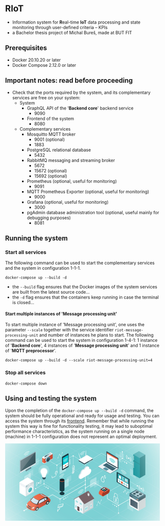 # RIoT
- Information system for **R**eal-time **IoT** data processing and state monitoring through user-defined criteria – KPIs
- a Bachelor thesis project of Michal Bureš, made at BUT FIT

## Prerequisites

- Docker 20.10.20 or later
- Docker Compose 2.12.0 or later

## Important notes: read before proceeding

- Check that the ports required by the system, and its complementary services are free on your system:
  - System
    - GraphQL API of the '**Backend core**' backend service
      - 9090
    - Frontend of the system
      - 8080
  - Complementary services
    - Mosquitto MQTT broker
      - 9001 (optional)
      - 1883
    - PostgreSQL relational database
      - 5432
    - RabbitMQ messaging and streaming broker
      - 5672
      - 15672 (optional)
      - 15692 (optional)
    - Prometheus (optional, useful for monitoring)
      - 9091
    - MQTT Prometheus Exporter (optional, useful for monitoring)
      - 9000
    - Grafana (optional, useful for monitoring)
      - 3000
    - pgAdmin database administration tool (optional, useful mainly for debugging purposes)
      - 8081

## Running the system

### Start all services

The following command can be used to start the complementary services and the system in configuration 1-1-1.

```shell
docker-compose up --build -d 
```

- the `--build` flag ensures that the Docker images of the system services are built from the latest source code...
- the `-d` flag ensures that the containers keep running in case the terminal is closed...

#### Start multiple instances of 'Message processing unit'

To start multiple instance of 'Message processing unit', one uses the parameter `--scale` together with the service
identifier `riot-message-processing-unit` and number of instances he plans to start. The following command can be used
to start the system in configuration 1-4-1: 1 instance of '**Backend core**', 4 instances of '**Message processing unit**' and 1 instance
of '**MQTT preprocessor**'.

```shell
docker-compose up --build -d --scale riot-message-processing-unit=4
```

### Stop all services

```shell
docker-compose down
```

## Using and testing the system

Upon the completion of the `docker-compose up --build -d` command, the system should be fully operational and ready for usage and testing.
You can access the system through its [frontend](http://localhost:8080).
Remember that while running the system this way is fine for functionality testing, it may lead to suboptimal performance characteristics, as
the system running on a single node (machine) in 1-1-1 configuration does not represent an optimal deployment.

![](frontend/resources/images/homepage-graphics.jpg)
